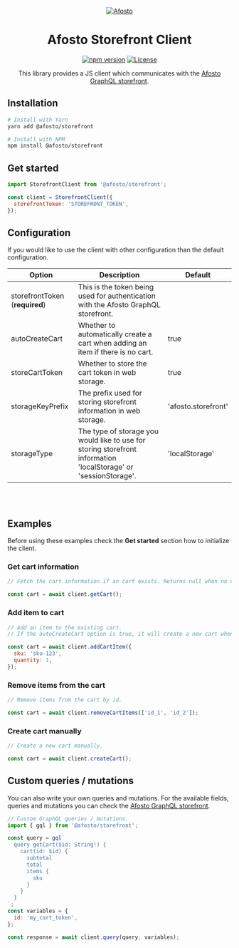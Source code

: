 <p align="center">
  <a href="https://afosto.com"><img src="https://content.afosto.io/5719193282412544/brand/AFO-Logo-compleet-kleur-RGBat4x.png?w=268" alt="Afosto" /></a>
</p>

<h1 align="center">Afosto Storefront Client</h1>

<p align="center">
  <a href="https://www.npmjs.com/package/@afosto/storefront"><img src="https://img.shields.io/npm/v/@afosto/storefront.svg" alt="npm version"></a>
  <a href="https://github.com/afosto/storefront/blob/main/LICENSE"><img src="https://img.shields.io/badge/license-MIT-informational" alt="License"></a>
</p>

<p align="center">This library provides a JS client which communicates with the <a href="https://afosto.app/graphql">Afosto GraphQL storefront</a>.


## Installation

```sh
# Install with Yarn
yarn add @afosto/storefront

# Install with NPM
npm install @afosto/storefront
```

## Get started

```js
import StorefrontClient from '@afosto/storefront';

const client = StorefrontClient({
  storefrontToken: 'STOREFRONT_TOKEN',
});
```

## Configuration

If you would like to use the client with other configuration than the default configuration.

| Option                         | Description                                                                                                      | Default                    |
|--------------------------------|------------------------------------------------------------------------------------------------------------------|----------------------------|
| storefrontToken (**required**) | This is the token being used for authentication with the Afosto GraphQL storefront.                              |  |
| autoCreateCart                 | Whether to automatically create a cart when adding an item if there is no cart.                                  | true                       |                      
| storeCartToken    | Whether to store the cart token in web storage.                                                                  | true |                      |
| storageKeyPrefix | The prefix used for storing storefront information in web storage.                                               | 'afosto.storefront' |
| storageType | The type of storage you would like to use for storing storefront information 'localStorage' or 'sessionStorage'. | 'localStorage' |

<br /><br />
## Examples

Before using these examples check the **Get started** section how to initialize the client.

### Get cart information

```js
// Fetch the cart information if an cart exists. Returns null when no cart exists.

const cart = await client.getCart();
```

### Add item to cart

```js
// Add an item to the existing cart. 
// If the autoCreateCart option is true, it will create a new cart when a cart doesn't exist yet.

const cart = await client.addCartItem({
  sku: 'sku-123',
  quantity: 1,
});
```

### Remove items from the cart

```js
// Remove items from the cart by id. 

const cart = await client.removeCartItems(['id_1', 'id_2']);
```

### Create cart manually

```js
// Create a new cart manually.

const cart = await client.createCart();
```

## Custom queries / mutations

You can also write your own queries and mutations. For the available fields, queries and mutations you can check the <a href="https://afosto.app/graphql">Afosto GraphQL storefront</a>.

```js
// Custom GraphQL queries / mutations.
import { gql } from '@afosto/storefront';

const query = gql`
  query getCart($id: String!) {
    cart(id: $id) {
      subtotal
      total
      items {
        sku
      }
    }
  }
`;
const variables = {
  id: 'my_cart_token',
};

const response = await client.query(query, variables);
```



